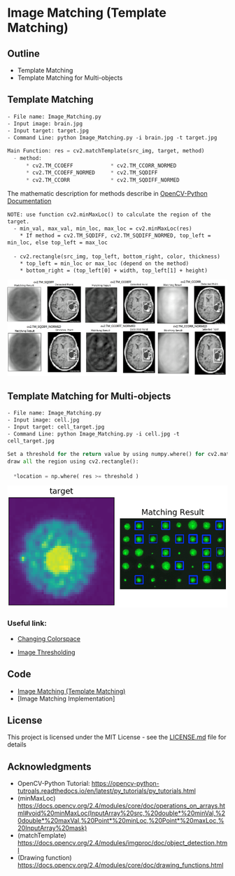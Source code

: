 # Image Matching (Template Matching)

## Outline
- Template Matching
- Template Matching for Multi-objects

## Template Matching
```
- File name: Image_Matching.py 
- Input image: brain.jpg 
- Input target: target.jpg
- Command Line: python Image_Matching.py -i brain.jpg -t target.jpg
```
```python
Main Function: res = cv2.matchTemplate(src_img, target, method)
  - method:
      * cv2.TM_CCOEFF            * cv2.TM_CCORR_NORMED
      * cv2.TM_CCOEFF_NORMED     * cv2.TM_SQDIFF
      * cv2.TM_CCORR             * cv2.TM_SQDIFF_NORMED
```
The mathematic description for methods describe in [OpenCV-Python Documentation](https://docs.opencv.org/2.4/modules/imgproc/doc/object_detection.html)

```
NOTE: use function cv2.minMaxLoc() to calculate the region of the target.
  - min_val, max_val, min_loc, max_loc = cv2.minMaxLoc(res)
    * If method = cv2.TM_SQDIFF, cv2.TM_SQDIFF_NORMED, top_left = min_loc, else top_left = max_loc
    
  - cv2.rectangle(src_img, top_left, bottom_right, color, thickness)
    * top_left = min_loc or max_loc (depend on the method)
    * bottom_right = (top_left[0] + width, top_left[1] + height)
```

![](README_IMG/temp_match.png)

## Template Matching for Multi-objects
```
- File name: Image_Matching.py 
- Input image: cell.jpg
- Input target: cell_target.jpg
- Command Line: python Image_Matching.py -i cell.jpg -t cell_target.jpg
```
```python
Set a threshold for the return value by using numpy.where() for cv2.matchTemplate(), then 
draw all the region using cv2.rectangle():

  *location = np.where( res >= threshold )
```

![](README_IMG/multi_match.png)

### Useful link:

- [Changing Colorspace](https://github.com/Hank-Tsou/Computer-Vision-OpenCV-Python/tree/master/tutorials/Image_Processing/1_Changing_colorspace)

- [Image Thresholding](https://github.com/Hank-Tsou/Computer-Vision-OpenCV-Python/tree/master/tutorials/Image_Processing/2_Image_Thresholding)

## Code
- [Image Matching (Template Matching)](https://github.com/Hank-Tsou/Computer-Vision-OpenCV-Python/tree/master/tutorials/Image_Processing/10_Image_Matching)
- [Image Matching Implementation]

## License

This project is licensed under the MIT License - see the [LICENSE.md](LICENSE.md) file for details

## Acknowledgments

* OpenCV-Python Tutorial: https://opencv-python-tutroals.readthedocs.io/en/latest/py_tutorials/py_tutorials.html
* (minMaxLoc) https://docs.opencv.org/2.4/modules/core/doc/operations_on_arrays.html#void%20minMaxLoc(InputArray%20src,%20double*%20minVal,%20double*%20maxVal,%20Point*%20minLoc,%20Point*%20maxLoc,%20InputArray%20mask)
* (matchTemplate) https://docs.opencv.org/2.4/modules/imgproc/doc/object_detection.html
* (Drawing function) https://docs.opencv.org/2.4/modules/core/doc/drawing_functions.html
